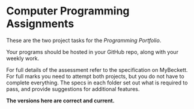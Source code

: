 # Computer Programming Assignments

These are the two project tasks for the *Programming Portfolio*. 

Your programs should be hosted in your GitHub repo, along with your weekly work.

For full details of the assessment refer to the specification on MyBeckett. For full marks you need to attempt both projects, but you do not have to complete everything. The specs in each folder set out what is required to pass, and provide suggestions for additional features.

**The versions here are correct and current.**
